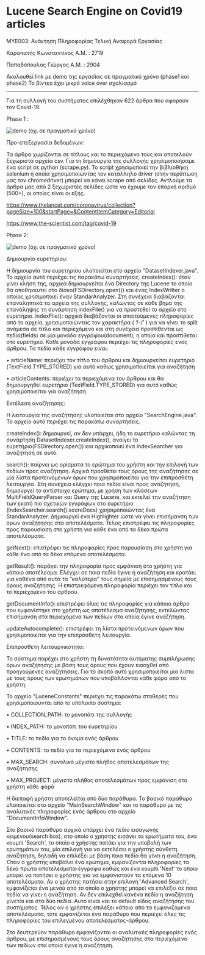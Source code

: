 # Lucene Search Engine on Covid19 articles

ΜΥΕ003: Ανάκτηση Πληροφορίας Τελική Αναφορά Εργασίας

Καραπατής Κωνσταντίνος Α.Μ. : 2719 

Παπαδόπουλος Γιώργος Α.Μ. : 2904

Ακολουθεί link με demo της εργασίας σε πραγματικό χρόνο (phase1 και phase2)
Το βίντεο έχει μικρό voice over σχολιασμό


--------------------------------------------------------------------------------------------------------------------------------------------------

Για τη συλλογή του συστήματος επιλέχθηκαν 622 άρθρα που αφορούν τον Covid-19. 

Phase 1 : 

![demo](https://github.com/KonKar96/Lucene-Search-Engine-on-Covid19-articles-/blob/main/ezgif.com-gif-maker.gif)
(όχι σε πραγματικό χρόνο)

Προ-επεξεργασία δεδομένων:

Τα άρθρα χωρίζονται σε τίτλους και το περιεχόμενο τους και αποτελούν ξεχωριστά αρχεία csv.
Για τη δημιουργία της συλλογής χρησιμοποιήσαμε ένα script σε python (scrape.py). Το script χρησιμοποιεί την βιβλιοθήκη selenium η οποία χρησιμοποιώντας τον κατάλληλο driver (στην περίπτωση μας τον chromedriver) μπορεί να κάνει scrape από σελίδες. Αντλούμε τα άρθρα μας από 2 ξεχωριστές σελίδες ώστε να έχουμε τον επαρκή αριθμό (500+), οι οποίες είναι οι εξής.

https://www.thelancet.com/coronavirus/collection?pageSize=100&startPage=&ContentItemCategory=Editorial

https://www.the-scientist.com/tag/covid-19

Phase 2:

![demo](https://github.com/KonKar96/Lucene-Search-Engine-on-Covid19-articles-/blob/main/lucene.gif)
(όχι σε πραγματικό χρόνο)

Δημιουργία ευρετηρίου:

Η δημιουργία του ευρετηρίου υλοποιείται στο αρχείο "DatasetIndexer.java". Το αρχείο αυτό περιέχει τις παρακάτω συναρτήσεις.
createIndex(): όταν γίνει κλήση της, αρχικά δημιουργείται ένα Directory της Lucene το οποίο θα αποθηκευτεί στο δίσκο(FSDirectory.open()) και ένας IndexWritter ο οποίος χρησιμοποιεί έναν StandarAnalyzer. Στη συνέχεια διαβάζονται επαναληπτικά τα αρχεία της συλλογής, καλώντας σε κάθε βήμα της επανάληψης τη συνάρτηση indexFile() για να προστεθεί το αρχείο στο ευρετήριο. indexFile(): αρχικά διαβάζονται οι απαιτούμενες πληροφορίες από το αρχείο, χρησιμοποιώντας τον χαρακτήρα ( ‘/-/’ ) για να γίνει το split ανάμεσα σε τίτλο και περιεχόμενο και στη συνέχεια προστίθενται ως πεδία(fields) σε μία μονάδα εγγράφου(document), η οποία και προστίθεται στο ευρετήριο. Κάθε μονάδα εγγράφου περιέχει τις πληροφορίες ενός άρθρου. Τα πεδία κάθε εγγράφου είναι:

•	articleName: περιέχει τον τίτλο του άρθρου και δημιουργείται ευρετήριο (TextField.TYPE_STORED) για αυτό καθώς χρησιμοποιείται για αναζήτηση

•	articleContents: περιέχει τα περιεχόμενα του άρθρου και θα δημιουργηθεί ευρετήριο (TextField.TYPE_STORED) για αυτό καθώς χρησιμοποιείται για αναζήτηση
	
Εκτέλεση αναζήτησης:

Η λειτουργία της αναζήτησης υλοποιείται στο αρχείο "SearchEngine.java". Το αρχείο αυτό περιέχει τις παρακάτω συναρτήσεις.

createIndex(): δημιουργεί, αν δεν υπάρχει, ήδη το ευρετήριο καλώντας τη συνάρτηση DatasetIndexer.createIndex(), ανοίγει το ευρετήριο(FSDirectory.open()) και αρχικοποιεί ένα IndexSearcher για αναζήτηση σε αυτό.

search(): παίρνει ως ορίσματα το ερώτημα του χρήστη και την επιλογή των πεδίων προς αναζήτηση. Αρχικά προσθέτει τους όρους της αναζήτησης σε μία λίστα προτεινόμενων όρων που χρησιμοποιείται για την επιπρόσθετη λειτουργία. Στη συνέχεια ελέγχει ποια πεδία είναι προς αναζήτηση, δημιουργεί το αντίστοιχο ερώτημα, με χρήση των κλάσεων MultiFieldQueryParser και Query της Lucene, και εκτελεί την αναζήτηση των εκατό πιο σχετικών εγγράφων στο ευρετήριο (IndexSearcher.search().scoreDocs) χρησιμοποιώντας ένα StandarAnalyzer. Δημιουργεί ένα Highlighter ώστε να γίνει επισήμανση των όρων αναζήτησης στα αποτελέσματα. Τέλος επιστρέφει τις πληροφορίες προς παρουσίαση στο χρήστη για κάθε ένα από τα δέκα πρώτα αποτελέσματα.

getNext(): επιστρέφει τις πληροφορίες προς παρουσίαση στο χρήστη για κάθε ένα από τα δέκα επόμενα αποτελέσματα.

getResult(): παράγει την πληροφορία προς εμφάνιση στο χρήστη για κάποιο αποτέλεσμα. Ελέγχει σε ποια πεδία έγινε η αναζήτηση και κρατάει για καθένα από αυτά τα “καλύτερα” τους σημεία με
επισημασμένους τους όρους αναζήτησης. Η επιστρεφόμενη πληροφορία περιέχει τον τίτλο και το περιεχόμενο του άρθρου. 

getDocumentInfo(): επιστρέφει όλες τις πληροφορίες για κάποιο άρθρο που εμφανίστηκε στο χρήστη ως αποτέλεσμα αναζήτησης, εκτελώντας επισήμανση στα περιεχόμενα των πεδίων στα οποία έγινε αναζήτηση.

updateAutocomplete(): επιστρέφει τη λίστα προτεινόμενων όρων που χρησιμοποιείται για την επιπρόσθετη λειτουργία.

Επιπρόσθετη λειτουργικότητα:

Το σύστημα παρέχει στο χρήστη τη δυνατότητα αυτόματης συμπλήρωσης όρων αναζήτησης με βάση τους όρους που έχουν εισαχθεί από προηγούμενες αναζητήσεις. Για το σκοπό αυτό χρησιμοποιείται μία λίστα με τους όρους των ερωτημάτων που υποβάλλονται κάθε φόρα από το χρήστη.

Το αρχείο "LuceneConstants" περιέχει τις παρακάτω σταθερές που χρησιμοποιούνται από το υπόλοιπο σύστημα:

•	COLLECTION_PATH: το μονοπάτι της συλλογής

•	INDEX_PATH: το μονοπάτι του ευρετηρίου

•	TITLE: το πεδίο για το όνομα ενός άρθρου

•	CONTENTS: το πεδίο για τα περιεχόμενα ενός άρθρου

•	MAX_SEARCH: συνολικό μέγιστο πλήθος αποτελεσμάτων της αναζήτησης

•	MAX_PROJECT: μέγιστο πλήθος αποτελεσμάτων προς εμφάνιση στο χρήστη κάθε φορά

Η διεπαφή χρήστη αποτελείται από δύο παράθυρα. Το βασικό παράθυρο υλοποιείται στο αρχείο "MainSearchWindow" και το παράθυρο με τις αναλυτικές πληροφορίες ενός άρθρου στο αρχείο "DocumentInfoWindow".

Στο βασικό παράθυρο αρχικά υπάρχει ένα πεδίο εισαγωγής κειμένου(search box), στο οποίο ο χρήστης εισάγει τα ερωτήματα του, ένα κουμπί 'Search', το οποίο ο χρήστης πατάει για την υποβολή των ερωτημάτων του, μία επιλογή για να εκτελέσει ο χρήστης σύνθετη αναζήτηση, δηλαδή να επιλέξει με βάση ποια πεδία θα γίνει η αναζήτηση. Όταν ο χρήστης υποβάλει ένα ερώτημα, εμφανίζονται πληροφορίες τα δέκα πρώτα αποτελέσματα-έγγραφα καθώς και ένα κουμπί 'Next' το οποίο μπορεί να πατήσει ο χρήστης για να εμφανιστούν τα επόμενα 10 αποτελέσματα. Αν ο χρήστης πατήσει στην επιλογή 'Advanced Search', εμφανίζεται ένα μενού από το οποίο ο χρήστης μπορεί να επιλέξει σε ποια πεδία να γίνει η αναζήτηση. Αν δεν επιλεχθεί κανένα πεδίο η αναζήτηση γίνεται και στα δύο πεδία. Αυτό είναι και το default είδος αναζήτησης του συστήματος. Τέλος αν ο χρήστης επιλέξει κάποιο από τα εμφανιζόμενα αποτελέσματα, τότε εμφανίζεται ένα παράθυρο που περιέχει όλες τις πληροφορίες του επιλεγμένου αποτελέσματος-άρθρου.

Στο δευτερεύον παράθυρο εμφανίζονται οι αναλυτικές πληροφορίες ενός άρθρου, με επισημασμένους τους όρους αναζήτησης στα περιεχόμενα των πεδίων στα οποία έγινε η αναζήτηση.
